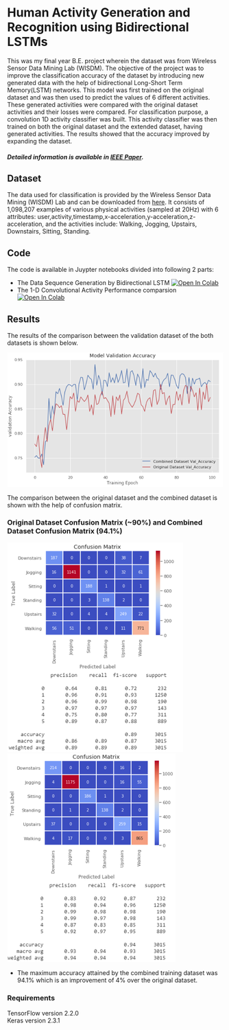 # Human Activity Generation and Recognition using Bidirectional LSTMs

This was my final year B.E. project wherein the dataset was from Wireless Sensor Data Mining Lab (WISDM). The objective of the project was to improve the classification accuracy of the dataset by introducing new generated data with the help of bidirectional Long-Short Term Memory(LSTM) networks. This model was first trained on the original dataset and was then used to predict the values of 6 different activities. These generated activities were compared with the original dataset activities and their losses were compared. For classification purpose, a convolution 1D activity classifier was built. This activity classifier was then trained on both the original dataset and the extended dataset, having generated activities. The results showed that the accuracy improved by expanding the dataset.

##### Detailed information is available in [IEEE Paper](https://ieeexplore.ieee.org/document/9121096).
## Dataset
The data used for classification is provided by the Wireless Sensor Data Mining (WISDM) Lab and can be downloaded from [here](www.cis.fordham.edu/wisdm/dataset.php). It consists of 1,098,207 examples of various physical activities (sampled at 20Hz) with 6 attributes: user,activity,timestamp,x-acceleration,y-acceleration,z-acceleration, and the activities include: Walking, Jogging, Upstairs, Downstairs, Sitting, Standing.
## Code
The code is available in Juypter notebooks divided into following 2 parts:
* The Data Sequence Generation by Bidirectional LSTM <a href="https://colab.research.google.com/github/Vivek-23-Titan/Bidir-LSTM-HAR-Generation/blob/master/Human_Activity_Generation_using_Bidirectional_LSTM.ipynb" target="_parent\"><img src="https://colab.research.google.com/assets/colab-badge.svg" alt="Open In Colab"/></a>
* The 1-D Convolutional Activity Performance comparsion <a href="https://colab.research.google.com/github/Vivek-23-Titan/Bidir-LSTM-HAR-Generation/blob/master/Comparison_of_Activity_Classifier_Performance.ipynb" target="_parent\"><img src="https://colab.research.google.com/assets/colab-badge.svg" alt="Open In Colab"/></a>

## Results
The results of the comparison between the validation dataset of the both datasets is shown below.

![](images/Val_Acc_Comparision.PNG)

The comparison between the original dataset and the combined dataset is shown with the help of confusion matrix.

### Original Dataset Confusion Matrix (~90%) and Combined Dataset Confusion Matrix (94.1%)

<img src="https://raw.githubusercontent.com/Vivek-23-Titan/Bidir-LSTM-HAR-Generation/master/images/Original_Confusion_Matrix.PNG" width=410> <img src="https://raw.githubusercontent.com/Vivek-23-Titan/Bidir-LSTM-HAR-Generation/master/images/Combined_Confusion_Matrix.PNG" width=393>

* The maximum accuracy attained by the combined training dataset was 94.1% which is an improvement of 4% over the original dataset.

### Requirements

TensorFlow version 2.2.0\
Keras version 2.3.1
